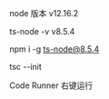 node 版本 v12.16.2

ts-node -v v8.5.4


<!-- 安装ts-node -->
npm i -g ts-node@8.5.4


<!-- 生成tsconfig.json，配置ts坏境 -->
tsc --init 

<!-- 安装插件-->

Code Runner
右键运行